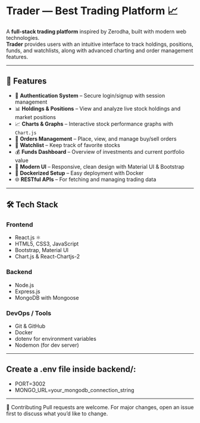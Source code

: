 # Trader — Best Trading Platform 📈

A **full-stack trading platform** inspired by Zerodha, built with modern web technologies.  
**Trader** provides users with an intuitive interface to track holdings, positions, funds, and watchlists, along with advanced charting and order management features. 

-----------------------------------------------------------------------------------------------------------------------------------------------------------------------------------

## 🚀 Features
- 🔑 **Authentication System** – Secure login/signup with session management
- 📊 **Holdings & Positions** – View and analyze live stock holdings and market positions
- 📈 **Charts & Graphs** – Interactive stock performance graphs with `Chart.js`
- 🧾 **Orders Management** – Place, view, and manage buy/sell orders
- 👀 **Watchlist** – Keep track of favorite stocks
- 💰 **Funds Dashboard** – Overview of investments and current portfolio value
- 🎨 **Modern UI** – Responsive, clean design with Material UI & Bootstrap
- 🐳 **Dockerized Setup** – Easy deployment with Docker
- 🌐 **RESTful APIs** – For fetching and managing trading data


---------------------------------------------------------------------------------------------------------------------------------------------------------------------------------

## 🛠 Tech Stack
### **Frontend**
- React.js ⚛️
- HTML5, CSS3, JavaScript
- Bootstrap, Material UI
- Chart.js & React-Chartjs-2

### **Backend**
- Node.js
- Express.js
- MongoDB with Mongoose

### **DevOps / Tools**
- Git & GitHub
- Docker
- dotenv for environment variables
- Nodemon (for dev server)

---------------------------------------------------------------------------------------------------------------------------------------------------------------------------------

## Create a .env file inside backend/:
- PORT=3002
- MONGO_URL=your_mongodb_connection_string

---------------------------------------------------------------------------------------------------------------------------------------------------------------------------------

🤝 Contributing
Pull requests are welcome. For major changes, open an issue first to discuss what you’d like to change.





